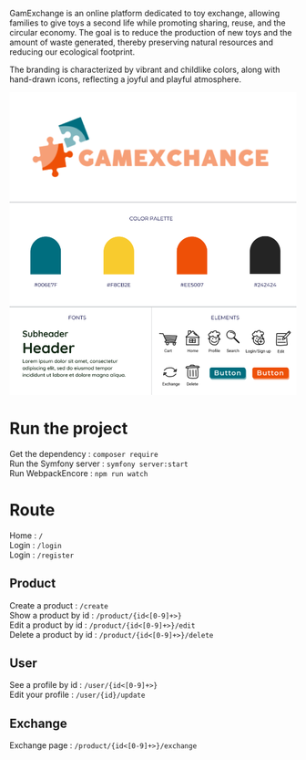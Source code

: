 GamExchange is an online platform dedicated to toy exchange, allowing families to give toys a second life while promoting sharing, reuse, and the circular economy. The goal is to reduce the production of new toys and the amount of waste generated, thereby preserving natural resources and reducing our ecological footprint.

The branding is characterized by vibrant and childlike colors, along with hand-drawn icons, reflecting a joyful and playful atmosphere.

![Branding GamExchange](/assets/images/branding-gamexchange.png "Branding GamExchange")


# Run the project
Get the dependency : `composer require`  
Run the Symfony server : `symfony server:start`  
Run WebpackEncore : `npm run watch`  


# Route

Home : `/`  
Login : `/login`  
Login : `/register`  

## Product
Create a product : `/create`   
Show a product by id : `/product/{id<[0-9]+>}`  
Edit a product by id : `/product/{id<[0-9]+>}/edit`  
Delete a product by id : `/product/{id<[0-9]+>}/delete`  

## User
See a profile by id : `/user/{id<[0-9]+>}`  
Edit your profile  : `/user/{id}/update`  


## Exchange
Exchange page : `/product/{id<[0-9]+>}/exchange`  

